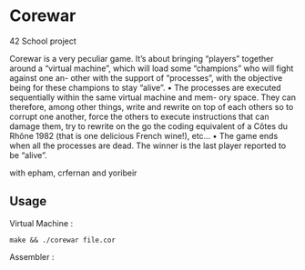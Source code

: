 # Corewar
42 School project  
  
Corewar is a very peculiar game. It’s about bringing “players” together around a “virtual machine”, which will load some “champions” who will fight against one an- other with the support of “processes”, with the objective being for these champions to stay “alive”.
• The processes are executed sequentially within the same virtual machine and mem- ory space. They can therefore, among other things, write and rewrite on top of each others so to corrupt one another, force the others to execute instructions that can damage them, try to rewrite on the go the coding equivalent of a Côtes du Rhône 1982 (that is one delicious French wine!), etc...
• The game ends when all the processes are dead. The winner is the last player reported to be “alive”.


with epham, crfernan and yoribeir

## Usage
Virtual Machine :
```
make && ./corewar file.cor
```
Assembler :
